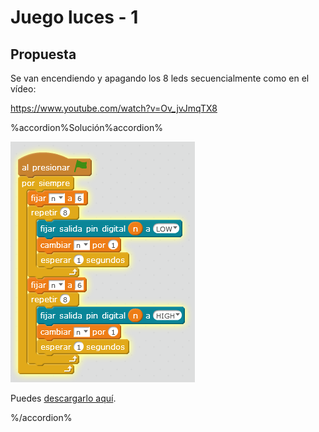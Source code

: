
# Juego luces - 1

## Propuesta

Se van encendiendo y apagando los 8 leds secuencialmente como en el vídeo:

https://www.youtube.com/watch?v=Ov_jvJmqTX8

%accordion%Solución%accordion%

<img src="img/juegoleds1.png" width="295" height="385" />

Puedes [descargarlo aquí](http://aularagon.catedu.es/materialesaularagon2013/arduino/M3/juegoleds.sb2).



%/accordion%



